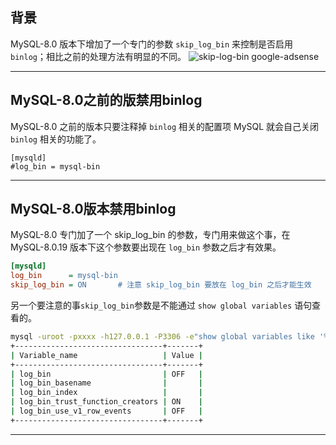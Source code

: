 ## 背景
MySQL-8.0 版本下增加了一个专门的参数 `skip_log_bin` 来控制是否启用 `binlog`；相比之前的处理方法有明显的不同。
![skip-log-bin](static/2020-12/skip-log-bin.png)
google-adsense

---

## MySQL-8.0之前的版禁用binlog
MySQL-8.0 之前的版本只要注释掉 `binlog` 相关的配置项 MySQL 就会自己关闭 `binlog` 相关的功能了。
```init
[mysqld]
#log_bin = mysql-bin
```

---

## MySQL-8.0版本禁用binlog
MySQL-8.0 专门加了一个 skip_log_bin 的参数，专门用来做这个事，在 MySQL-8.0.19 版本下这个参数要出现在 `log_bin` 参数之后才有效果。
```ini
[mysqld]
log_bin      = mysql-bin
skip_log_bin = ON       # 注意 skip_log_bin 要放在 log_bin 之后才能生效
```
另一个要注意的事`skip_log_bin`参数是不能通过 `show global variables` 语句查看的。
```bash
mysql -uroot -pxxxx -h127.0.0.1 -P3306 -e"show global variables like '%log_bin%';"
+---------------------------------+-------+
| Variable_name                   | Value |
+---------------------------------+-------+
| log_bin                         | OFF   |
| log_bin_basename                |       |
| log_bin_index                   |       |
| log_bin_trust_function_creators | ON    |
| log_bin_use_v1_row_events       | OFF   |
+---------------------------------+-------+
```

---

